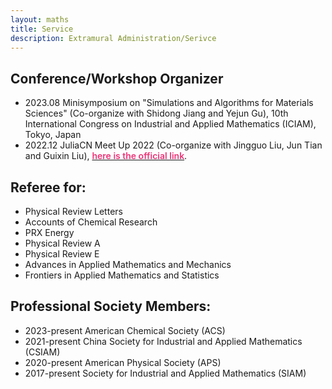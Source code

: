 ```yaml
---
layout: maths
title: Service
description: Extramural Administration/Serivce
---
```

## Conference/Workshop Organizer
- 2023.08 Minisymposium on "Simulations and Algorithms for Materials Sciences" (Co-organize with Shidong Jiang and Yejun Gu), 10th International Congress on
Industrial and Applied Mathematics (ICIAM), Tokyo, Japan
- 2022.12 JuliaCN Meet Up 2022 (Co-organize with Jingguo Liu, Jun Tian and Guixin Liu), <a href="https://cn.julialang.org/meetup-website/2022/"><span style="font-weight:600;color:#ee3377;">here is the official link</span></a>.

## Referee for:
- Physical Review Letters
- Accounts of Chemical Research
- PRX Energy
- Physical Review A
- Physical Review E
- Advances in Applied Mathematics and Mechanics
- Frontiers in Applied Mathematics and Statistics

## Professional Society Members:
- 2023-present American Chemical Society (ACS)
- 2021-present China Society for Industrial and Applied Mathematics (CSIAM)
- 2020-present American Physical Society (APS)
- 2017-present Society for Industrial and Applied Mathematics (SIAM)


